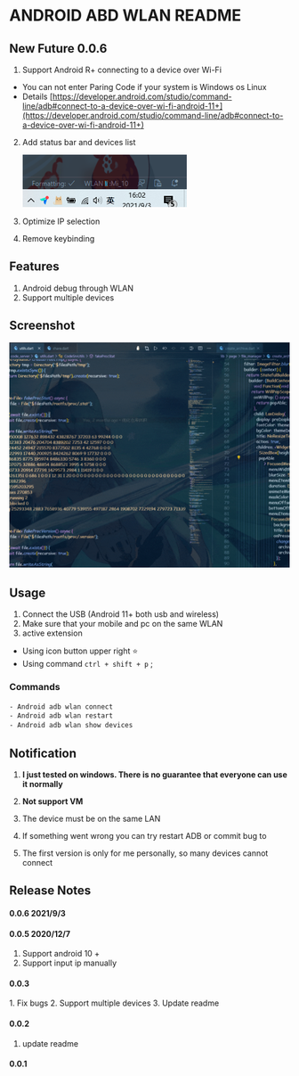 # ANDROID ABD WLAN README

## New Future 0.0.6 

1. Support Android R+ connecting to a device over Wi-Fi
- You can not enter Paring Code if your system is Windows os Linux
- Details [https://developer.android.com/studio/command-line/adb#connect-to-a-device-over-wi-fi-android-11+](https://developer.android.com/studio/command-line/adb#connect-to-a-device-over-wi-fi-android-11+)
2. Add status bar and devices list

   ![](./doc/1.png)

3. Optimize IP selection

4. Remove keybinding


## Features

1. Android debug through WLAN
2. Support multiple devices

## Screenshot

![](./doc/usage.gif)

## Usage

1. Connect the USB (Android 11+ both usb and wireless)
2. Make sure that your mobile and pc on the same WLAN
3. active extension

* Using icon button upper right ⭐
* Using command `ctrl + shift + p` ;

### Commands

``` txt
- Android adb wlan connect 
- Android adb wlan restart
- Android adb wlan show devices
```

## Notification
1. **I just tested on windows. There is no guarantee that everyone can use it normally**  
2. **Not support VM**

3. The device must be on the same LAN
4. lf something went wrong you can try restart ADB or commit bug to [](https://github.com/deskbtm/android-adb-wlan) 
5. The first version is only for me personally, so many devices cannot connect

## Release Notes

#### 0.0.6 2021/9/3

#### 0.0.5 2020/12/7

1. Support android 10 +
2. Support input ip manually

#### 0.0.3

1\. Fix bugs
2\. Support multiple devices
3\. Update readme

#### 0.0.2

1. update readme

#### 0.0.1